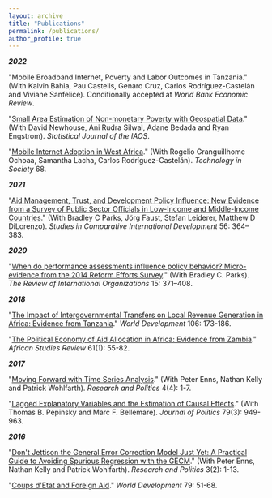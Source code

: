 ```yaml
---
layout: archive
title: "Publications"
permalink: /publications/
author_profile: true
---
```


***2022***

"Mobile Broadband Internet, Poverty and Labor Outcomes in Tanzania." (With Kalvin Bahia, Pau
Castells, Genaro Cruz, Carlos Rodríguez-Castelán and Viviane Sanfelice). Conditionally accepted at *World Bank Economic Review*.

"[Small Area Estimation of Non-monetary Poverty with Geospatial Data](https://content.iospress.com/articles/statistical-journal-of-the-iaos/sji210902)." (With David
Newhouse, Ani Rudra Silwal, Adane Bedada and Ryan Engstrom). *Statistical Journal of the IAOS*.

"[Mobile Internet Adoption in West Africa](https://www.sciencedirect.com/science/article/abs/pii/S0160791X21003201)." (With Rogelio Granguillhome Ochoaa, Samantha Lacha, Carlos Rodríguez-Castelán). *Technology in Society* 68.

***2021***

"[Aid Management, Trust, and Development Policy Influence: New Evidence from a Survey of Public Sector Officials in Low-Income and Middle-Income Countries](https://link.springer.com/article/10.1007/s12116-020-09316-3)." (With Bradley C Parks, Jörg Faust, Stefan Leiderer, Matthew D DiLorenzo). *Studies in Comparative International Development* 56: 364–383.

***2020***

"[When do performance assessments influence policy behavior? Micro-evidence from the 2014 Reform Efforts Survey](https://link.springer.com/article/10.1007/s11558-018-9342-3)." (With Bradley C. Parks). *The Review of International Organizations* 15: 371–408.

***2018***

"[The Impact of Intergovernmental Transfers on Local Revenue Generation in Africa: Evidence from Tanzania](https://www.sciencedirect.com/science/article/pii/S0305750X18300366)." *World Development* 106: 173-186.

"[The Political Economy of Aid Allocation in Africa: Evidence from Zambia](https://www.cambridge.org/core/journals/african-studies-review/article/political-economy-of-aid-allocation-in-africa-evidence-from-zambia/F88329F97776A69FA9B1B9EB4201F7E1)." *African Studies Review* 61(1): 55-82. 

***2017***

"[Moving Forward with Time Series Analysis](http://journals.sagepub.com/doi/abs/10.1177/2053168017732231)." (With Peter Enns, Nathan Kelly and Patrick Wohlfarth). *Research and Politics* 4(4): 1-7. 

"[Lagged Explanatory Variables and the Estimation of Causal Effects](https://www.journals.uchicago.edu/doi/10.1086/690946)." (With Thomas B. Pepinsky and Marc F. Bellemare). *Journal of Politics* 79(3): 949-963. 

***2016***

"[Don't Jettison the General Error Correction Model Just Yet: A Practical Guide to Avoiding Spurious Regression with the GECM](http://journals.sagepub.com/doi/abs/10.1177/2053168016643345)." (With Peter Enns, Nathan Kelly and Patrick Wohlfarth). *Research and Politics* 3(2): 1-13. 

"[Coups d'Etat and Foreign Aid](https://www.sciencedirect.com/science/article/pii/S0305750X15002788)." *World Development* 79: 51-68. 
